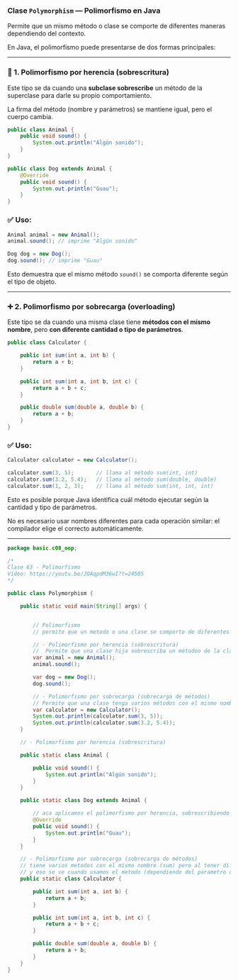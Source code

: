 ### Clase `Polymorphism` — Polimorfismo en Java

Permite que un mismo método o clase se comporte de diferentes maneras dependiendo del contexto.

En Java, el polimorfismo puede presentarse de dos formas principales:

---

### 🔁 1. Polimorfismo por herencia (sobrescritura)

Este tipo se da cuando una **subclase sobrescribe** un método de la superclase para darle su propio comportamiento.

La firma del método (nombre y parámetros) se mantiene igual, pero el cuerpo cambia.

```Java
public class Animal {
    public void sound() {
        System.out.println("Algún sonido");
    }
}

public class Dog extends Animal {
    @Override
    public void sound() {
        System.out.println("Guau");
    }
}
```

### ✅ Uso:

```Java
Animal animal = new Animal();
animal.sound(); // imprime "Algún sonido"

Dog dog = new Dog();
dog.sound(); // imprime "Guau"
```

Esto demuestra que el mismo método `sound()` se comporta diferente según el tipo de objeto.

---

### ➕ 2. Polimorfismo por sobrecarga (overloading)

Este tipo se da cuando una misma clase tiene **métodos con el mismo nombre**, pero **con diferente cantidad o tipo de parámetros**.

```Java
public class Calculator {

    public int sum(int a, int b) {
        return a + b;
    }

    public int sum(int a, int b, int c) {
        return a + b + c;
    }

    public double sum(double a, double b) {
        return a + b;
    }
}
```

### ✅ Uso:

```Java
Calculator calculator = new Calculator();

calculator.sum(3, 5);       // llama al método sum(int, int)
calculator.sum(3.2, 5.4);   // llama al método sum(double, double)
calculator.sum(1, 2, 3);    // llama al método sum(int, int, int)
```

Esto es posible porque Java identifica cuál método ejecutar según la cantidad y tipo de parámetros.

No es necesario usar nombres diferentes para cada operación similar: el compilador elige el correcto automáticamente.

---

```Java
package basic.c08_oop;

/*
Clase 63 - Polimorfismo
Vídeo: https://youtu.be/JOAqpdM36wI?t=24505
*/

public class Polymorphism {

    public static void main(String[] args) {


        // Polimorfismo
        // permite que un metodo o una clase se comporte de diferentes maneras según el contexto.

        // - Polimorfismo por herencia (sobrescritura)
        //  Permite que una clase hija sobrescriba un métodoo de la clase padre, proporcionando su propia implementación.
        var animal = new Animal();
        animal.sound();

        var dog = new Dog();
        dog.sound();

        // - Polimorfismo por sobrecarga (sobrecarga de métodos)
        // Permite que una clase tenga varios métodos con el mismo nombre pero diferentes parámetros.
        var calculator = new Calculator();
        System.out.println(calculator.sum(3, 5));
        System.out.println(calculator.sum(3.2, 5.4));
    }

    // - Polimorfismo por herencia (sobrescritura)

    public static class Animal {

        public void sound() {
            System.out.println("Algún sonido");
        }
    }

    public static class Dog extends Animal {

        // aca aplicamos el polimorfismo por herencia, sobrescribiendo el metodo sound de la clase Animal
        @Override
        public void sound() {
            System.out.println("Guau");
        }
    }

    // - Polimorfismo por sobrecarga (sobrecarga de métodos)
    // tiene varios metodos con el mismo nombre (sum) pero al tener diferentes parametros, se comportan de manera diferente.
    // y eso se ve cuando usamos el metodo (dependiendo del parametro que le pasemos, se ejecuta uno u otro metodo)
    public static class Calculator {

        public int sum(int a, int b) {
            return a + b;
        }

        public int sum(int a, int b, int c) {
            return a + b + c;
        }

        public double sum(double a, double b) {
            return a + b;
        }
    }
}
```